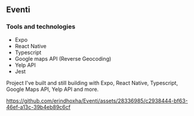 ## Eventi

### Tools and technologies

- Expo
- React Native
- Typescript
- Google maps API (Reverse Geocoding)
- Yelp API
- Jest

Project I've built and still building with Expo, React Native, Typescript, Google Maps API, Yelp API and more.

https://github.com/erindhoxha/Eventi/assets/28336985/c2938444-bf63-46ef-a13c-39b4eb89c6cf
